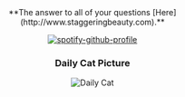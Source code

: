 <center>
**The answer to all of your questions  [Here](http://www.staggeringbeauty.com).**



[![spotify-github-profile](https://spotify-github-profile.kittinanx.com/api/view?uid=svky9iz42tgmy2asgqflgdqf7&cover_image=true&theme=default&show_offline=false&background_color=121212&interchange=true&bar_color=53b14f&bar_color_cover=false)](https://spotify-github-profile.kittinanx.com/api/view?uid=svky9iz42tgmy2asgqflgdqf7&redirect=true)

### Daily Cat Picture
<!-- START_CAT_PICTURE -->
![Daily Cat](https://cdn2.thecatapi.com/images/4au.gif)
<!-- END_CAT_PICTURE -->

</center>
